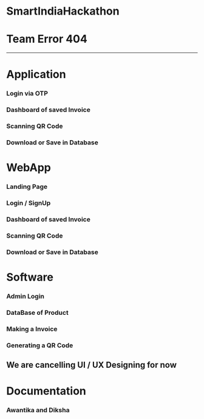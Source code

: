 # SmartIndiaHackathon
<h1>Team Error 404</h1>
<hr>

# Application
### Login via OTP
### Dashboard of saved Invoice
### Scanning QR Code
### Download or Save in Database

# WebApp
### Landing Page
### Login / SignUp
### Dashboard of saved Invoice
### Scanning QR Code
### Download or Save in Database

# Software
### Admin Login
### DataBase of Product
### Making a Invoice
### Generating a QR Code

## We are cancelling UI / UX Designing for now

# Documentation
### Awantika and Diksha
